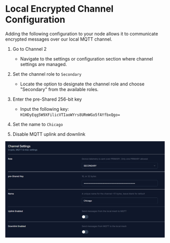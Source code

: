 # Local Encrypted Channel Configuration
Adding the following configuration to your node allows it to communicate encrypted messages over our local MQTT channel.

1. Go to Channel 2
    - Navigate to the settings or configuration section where channel settings are managed.

2. Set the channel role to `Secondary`
    - Locate the option to designate the channel role and choose "Secondary" from the available roles.

3. Enter the pre-Shared 256-bit key
    - Input the following key: `H1HDyEqg5W9XFilicVTIaoWYrs8URmWGo5fAYfbxQgo=`

4. Set the name to `Chicago`

5. Disable MQTT uplink and downlink

![Local Channel Settings Example](../assets/images/mqtt4.png)